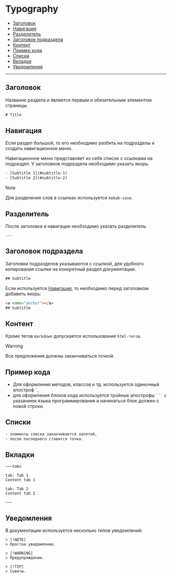 # Typography

- [Заголовок](#title)
- [Навигация](#navigations)
- [Разделитель](#divider)
- [Заголовок подраздела](#subtitle)
- [Контент](#content)
- [Пример кода](#code)
- [Списки](#list)
- [Вкладки](#tabs)
- [Уведомления](#alert)

___

<a name="title"></a>
## Заголовок

Название раздела и является первым и обязательным элементом страницы.

```html
# Title
```

<a name="navigations"></a>
## Навигация

Если раздел большой, то его необходимо разбить на подразделы и создать навигационное меню.

Навигационное меню представляет из себя список с ссылками на подраздел. У заголовков подраздела необходимо указать якорь.

```html
- [Subtitle 1](#subtitle-1)
- [Subtitle 2](#subtitle-2)
```

> [!NOTE]
> Для разделения слов в ссылках используется `kebab-case`.

<a name="divider"></a>
## Разделитель

После заголовка и навигации необходимо указать разделитель.

```
---
```

<a name="subtitle"></a>
## Заголовок подраздела

Заголовки подразделов указываются с ссылкой, для удобного копирования ссылки на конкретный раздел документации.

```html
## Subtitle
```

Если используется [Навигация](#navigations), то необходимо перед заголовком добавить якорь:

```html
<a name="anchor"></a>
## Subtitle
```

<a name="content"></a>
## Контент

Кроме тегов `markdown` допускается использование `html-тегов`.

> [!WARNING]
> Все предложения должны заканчиваться точкой.

<a name="code"></a>
## Пример кода

- Для оформления методов, классов и тд. используется одиночный апостроф ``` ` ```,
- для оформления блоков кода используется тройные апострофы ` ``` ` с указанием языка программирования и начинаться блок должен с новой строки.

<a name="list"></a>
## Списки

```html
- элементы списка заканчивается запятой,
- после последнего ставится точка.
```

<a name="tabs"></a>
## Вкладки

```
~~~tabs

tab: Tab 1
Content tab 1

tab: Tab 2
Content tab 2

~~~
```

<a name="alert"></a>
## Уведомления

В документации используется несколько типов уведомлений:

```
> [!NOTE]
> Простое уведомление.
```

```
> [!WARNING]
> Предупреждение.
```

```
> [!TIP]
> Советы.
```
